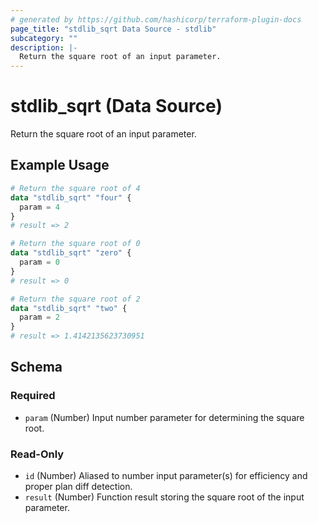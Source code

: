 ```yaml
---
# generated by https://github.com/hashicorp/terraform-plugin-docs
page_title: "stdlib_sqrt Data Source - stdlib"
subcategory: ""
description: |-
  Return the square root of an input parameter.
---
```


# stdlib_sqrt (Data Source)

Return the square root of an input parameter.

## Example Usage

```terraform
# Return the square root of 4
data "stdlib_sqrt" "four" {
  param = 4
}
# result => 2

# Return the square root of 0
data "stdlib_sqrt" "zero" {
  param = 0
}
# result => 0

# Return the square root of 2
data "stdlib_sqrt" "two" {
  param = 2
}
# result => 1.4142135623730951
```

<!-- schema generated by tfplugindocs -->
## Schema

### Required

- `param` (Number) Input number parameter for determining the square root.

### Read-Only

- `id` (Number) Aliased to number input parameter(s) for efficiency and proper plan diff detection.
- `result` (Number) Function result storing the square root of the input parameter.
